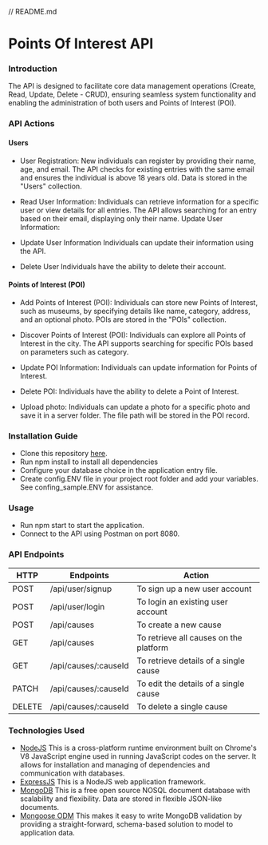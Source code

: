 // README.md

# Points Of Interest API

### Introduction

The API is designed to facilitate core data management operations (Create, Read, Update, Delete - CRUD), ensuring seamless system functionality and enabling the administration of both users and Points of Interest (POI).

### API Actions

#### Users

- User Registration:
  New individuals can register by providing their name, age, and email.
  The API checks for existing entries with the same email and ensures the individual is above 18 years old.
  Data is stored in the "Users" collection.

- Read User Information:
  Individuals can retrieve information for a specific user or view details for all entries.
  The API allows searching for an entry based on their email, displaying only their name.
  Update User Information:

- Update User Information
  Individuals can update their information using the API.

- Delete User
  Individuals have the ability to delete their account.

#### Points of Interest (POI)

- Add Points of Interest (POI):
  Individuals can store new Points of Interest, such as museums, by specifying details like name, category, address, and an optional photo. POIs are stored in the "POIs" collection.

- Discover Points of Interest (POI):
  Individuals can explore all Points of Interest in the city.
  The API supports searching for specific POIs based on parameters such as category.

- Update POI Information:
  Individuals can update information for Points of Interest.

- Delete POI:
  Individuals have the ability to delete a Point of Interest.

- Upload photo:
  Individuals can update a photo for a specific photo and save it in a server folder. The file path will be stored in the POI record.

### Installation Guide

- Clone this repository [here](https://github.com/blackdevelopa/ProjectSupport.git).
- Run npm install to install all dependencies
- Configure your database choice in the application entry file.
- Create config.ENV file in your project root folder and add your variables. See confing_sample.ENV for assistance.

### Usage

- Run npm start to start the application.
- Connect to the API using Postman on port 8080.

### API Endpoints

| HTTP   | Endpoints            | Action                                 |
| ------ | -------------------- | -------------------------------------- |
| POST   | /api/user/signup     | To sign up a new user account          |
| POST   | /api/user/login      | To login an existing user account      |
| POST   | /api/causes          | To create a new cause                  |
| GET    | /api/causes          | To retrieve all causes on the platform |
| GET    | /api/causes/:causeId | To retrieve details of a single cause  |
| PATCH  | /api/causes/:causeId | To edit the details of a single cause  |
| DELETE | /api/causes/:causeId | To delete a single cause               |

### Technologies Used

- [NodeJS](https://nodejs.org/) This is a cross-platform runtime environment built on Chrome's V8 JavaScript engine used in running JavaScript codes on the server. It allows for installation and managing of dependencies and communication with databases.
- [ExpressJS](https://www.expresjs.org/) This is a NodeJS web application framework.
- [MongoDB](https://www.mongodb.com/) This is a free open source NOSQL document database with scalability and flexibility. Data are stored in flexible JSON-like documents.
- [Mongoose ODM](https://mongoosejs.com/) This makes it easy to write MongoDB validation by providing a straight-forward, schema-based solution to model to application data.
